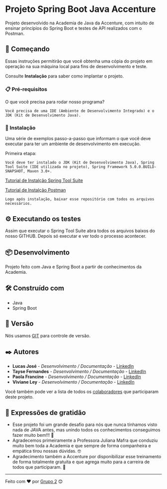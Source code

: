 # Projeto Spring Boot Java Accenture

Projeto desenvolvido na Academia de Java da Accenture, com intuito de ensinar princípios do Spring Boot e testes de API realizados com o Postman.

## 🚀 Começando

Essas instruções permitirão que você obtenha uma cópia do projeto em operação na sua máquina local para fins de desenvolvimento e teste.

Consulte **Instalação** para saber como implantar o projeto.

### 📋 Pré-requisitos

O que você precisa para rodar nosso programa?

```
Você precisa de uma IDE (Ambiente de Desenvolvimento Integrado) e o JDK (Kit de Desenvolvimento Java).
```

### 🔧 Instalação

Uma série de exemplos passo-a-passo que informam o que você deve executar para ter um ambiente de desenvolvimento em execução.

Primeira etapa:

```
Você deve ter instalado o JDK (Kit de Desenvolvimento Java), Spring Tool Suite (IDE utilizada no projeto), Spring Framework 5.0.0.BUILD-SNAPSHOT, Maven 3.0+.
```

[Tutorial de Instalção Spring Tool Suite](https://www.youtube.com/watch?v=JKXJzD_LHUM)

[Tutorial de Instalção Postman](https://www.youtube.com/watch?v=UJkBqb3X9Us)

```
Logo após instalação, baixar esse repositório com todos os arquivos necessários.
```

## ⚙️ Executando os testes

Assim que executar o Spring Tool Suite abra todos os arquivos baixos do nosso GITHUB. Depois só executar e ver todo o processo acontecer.

## 📦 Desenvolvimento

Projeto feito com Java e Spring Boot a partir de conhecimentos da Academia.

## 🛠️ Construído com

* Java
* Spring Boot

## 📌 Versão

Nós usamos [GIT](https://git-scm.com/) para controle de versão. 

## ✒️ Autores

* **Lucas José** - *Desenvolvimento / Documentação* - [LinkedIn](https://www.linkedin.com/in/lucas-jos%C3%A9-094b30193/)
* **Tayse Fernandes** - *Desenvolvimento / Documentação* - [LinkedIn](https://www.linkedin.com/in/tayse-alves/)
* **Paola Francine** - *Desenvolvimento / Documentação* - [LinkedIn](https://www.linkedin.com/in/paola-francine-0194731b5/l)
* **Viviane Ley** - *Desenvolvimento / Documentação* - [LinkedIn](https://www.linkedin.com/in/viviane-ley-25b34a106/)

Você também pode ver a lista de todos os [colaboradores](https://github.com/paolafrancinez/Projeto-Java/graphs/contributors) que participaram deste projeto.

## 🎁 Expressões de gratidão

* Esse projeto foi um grande desafio para nós que nunca tínhamos visto nada de JAVA antes, mas unindo todos os conhecimentos conseguimos fazer muito bem!!! 📢
* Agradecemos primeiramente a Professora Juliana Mafra que conduziu muito bem toda a Academia e que sempre de forma companheira e empática tirou nossas dúvidas. 🤓
* Agradecimento também a Accenture por disponibilizar esse treinamento de forma totalmente gratuita e que agrega muito para a carreira de todos que participaram. 🥳


---
Feito com ❤️ por [Grupo 2](https://github.com/luca-jose) 😊
